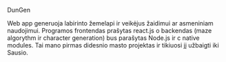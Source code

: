 DunGen

Web app generuoja labirinto žemelapi ir veikėjus žaidimui ar asmeniniam naudojimui.
Programos frontendas prašytas react.js o backendas (maze algorythm ir character generation) bus parašytas Node.js ir c native modules.
Tai mano pirmas didesnio masto projektas ir tikiuosi jį užbaigti iki Sausio.
